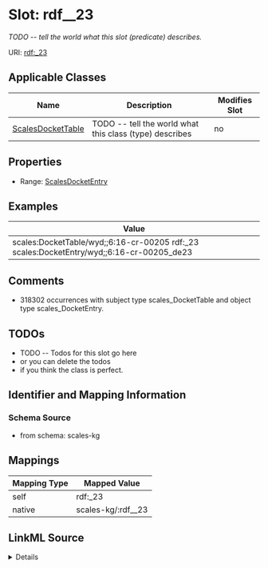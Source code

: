

# Slot: rdf__23


_TODO -- tell the world what this slot (predicate) describes._





URI: [rdf:_23](http://www.w3.org/1999/02/22-rdf-syntax-ns#_23)



<!-- no inheritance hierarchy -->





## Applicable Classes

| Name | Description | Modifies Slot |
| --- | --- | --- |
| [ScalesDocketTable](../classes/ScalesDocketTable.md) | TODO -- tell the world what this class (type) describes |  no  |







## Properties

* Range: [ScalesDocketEntry](../classes/ScalesDocketEntry.md)






## Examples

| Value |
| --- |
| scales:DocketTable/wyd;;6:16-cr-00205 rdf:_23 scales:DocketEntry/wyd;;6:16-cr-00205_de23 |

## Comments

* 318302 occurrences with subject type scales_DocketTable and object type scales_DocketEntry.

## TODOs

* TODO -- Todos for this slot go here
* or you can delete the todos
* if you think the class is perfect.

## Identifier and Mapping Information







### Schema Source


* from schema: scales-kg




## Mappings

| Mapping Type | Mapped Value |
| ---  | ---  |
| self | rdf:_23 |
| native | scales-kg/:rdf__23 |




## LinkML Source

<details>
```yaml
name: rdf__23
description: TODO -- tell the world what this slot (predicate) describes.
todos:
- TODO -- Todos for this slot go here
- or you can delete the todos
- if you think the class is perfect.
comments:
- 318302 occurrences with subject type scales_DocketTable and object type scales_DocketEntry.
examples:
- value: scales:DocketTable/wyd;;6:16-cr-00205 rdf:_23 scales:DocketEntry/wyd;;6:16-cr-00205_de23
from_schema: scales-kg
rank: 1000
slot_uri: rdf:_23
alias: rdf__23
domain_of:
- scales_DocketTable
range: scales_DocketEntry

```
</details>